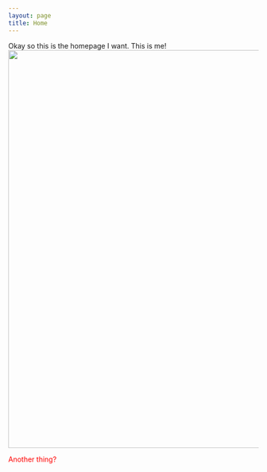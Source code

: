 ```yaml
---
layout: page
title: Home
---
```


Okay so this is the homepage I want.
This is me!
<img style="object-fit: contain" height=800 width=700 src="/assets/Head_shot_avatar.jpg">

<p style="color: red;">Another thing?<p>